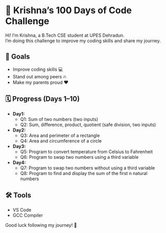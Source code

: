 # 🚀 Krishna’s 100 Days of Code Challenge

Hi! I’m Krishna, a B.Tech CSE student at UPES Dehradun.  
I’m doing this challenge to improve my coding skills and share my journey.

## 🎯 Goals
- Improve coding skills 💻  
- Stand out among peers 🔥  
- Make my parents proud ❤️

## 🗓 Progress (Days 1–10)
- **Day1:** 
  - Q1: Sum of two numbers (two inputs)
  - Q2: Sum, difference, product, quotient (safe division, two inputs)
- **Day2:** 
  - Q3: Area and perimeter of a rectangle
  - Q4: Area and circumference of a circle
- **Day3:** 
  - Q5: Program to convert temperature from Celsius to Fahrenheit
  - Q6: Program to swap two numbers using a third variable
- **Day4:** 
  - Q7: Program to swap two numbers without using a third variable
  - Q8: Program to find and display the sum of the first n natural numbers


## 🛠 Tools
- VS Code  
- GCC Compiler

Good luck following my journey! 💪
